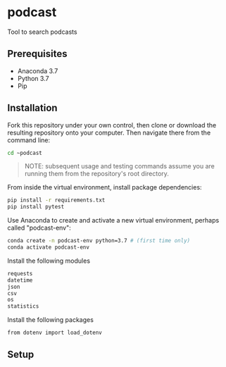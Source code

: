 # podcast
Tool to search podcasts


## Prerequisites

+ Anaconda 3.7
+ Python 3.7
+ Pip

## Installation


Fork this repository under your own control, then clone or download the resulting repository onto your computer. Then navigate there from the command line:

```sh
cd ~podcast
```

> NOTE: subsequent usage and testing commands assume you are running them from the repository's root directory.

From inside the virtual environment, install package dependencies:

```sh
pip install -r requirements.txt
pip install pytest
```

Use Anaconda to create and activate a new virtual environment, perhaps called "podcast-env":

```sh
conda create -n podcast-env python=3.7 # (first time only)
conda activate podcast-env
```

Install the following modules

```sh
requests
datetime
json
csv
os
statistics
```

Install the following packages

```sh
from dotenv import load_dotenv
```


## Setup


